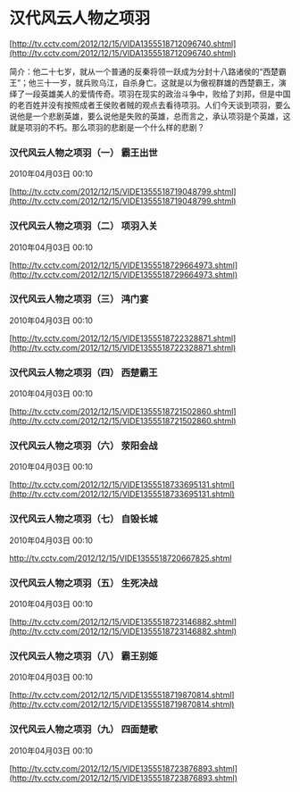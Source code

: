 # 汉代风云人物之项羽

[http://tv.cctv.com/2012/12/15/VIDA1355518712096740.shtml](http://tv.cctv.com/2012/12/15/VIDA1355518712096740.shtml)

简介：他二十七岁，就从一个普通的反秦将领一跃成为分封十八路诸侯的“西楚霸王”；他三十一岁，就兵败乌江，自杀身亡。这就是以为傲视群雄的西楚霸王，演绎了一段英雄美人的爱情传奇。项羽在现实的政治斗争中，败给了刘邦，但是中国的老百姓并没有按照成者王侯败者贼的观点去看待项羽。人们今天谈到项羽，要么说他是一个悲剧英雄，要么说他是失败的英雄，总而言之，承认项羽是个英雄，这就是项羽的不朽。那么项羽的悲剧是一个什么样的悲剧？



### 汉代风云人物之项羽（一） 霸王出世

2010年04月03日 00:10

[http://tv.cctv.com/2012/12/15/VIDE1355518719048799.shtml](http://tv.cctv.com/2012/12/15/VIDE1355518719048799.shtml)

### 汉代风云人物之项羽（二） 项羽入关

2010年04月03日 00:10

[http://tv.cctv.com/2012/12/15/VIDE1355518729664973.shtml](http://tv.cctv.com/2012/12/15/VIDE1355518729664973.shtml)

### 汉代风云人物之项羽（三） 鸿门宴

2010年04月03日 00:10

[http://tv.cctv.com/2012/12/15/VIDE1355518722328871.shtml](http://tv.cctv.com/2012/12/15/VIDE1355518722328871.shtml)

### 汉代风云人物之项羽（四） 西楚霸王

2010年04月03日 00:10

[http://tv.cctv.com/2012/12/15/VIDE1355518721502860.shtml](http://tv.cctv.com/2012/12/15/VIDE1355518721502860.shtml)

### 汉代风云人物之项羽（六） 荥阳会战

2010年04月03日 00:10

[http://tv.cctv.com/2012/12/15/VIDE1355518733695131.shtml](http://tv.cctv.com/2012/12/15/VIDE1355518733695131.shtml)

### 汉代风云人物之项羽（七） 自毁长城

2010年04月03日 00:10

http://tv.cctv.com/2012/12/15/VIDE1355518720667825.shtml

### 汉代风云人物之项羽（五） 生死决战

2010年04月03日 00:10

[http://tv.cctv.com/2012/12/15/VIDE1355518723146882.shtml](http://tv.cctv.com/2012/12/15/VIDE1355518723146882.shtml)

### 汉代风云人物之项羽（八） 霸王别姬

2010年04月03日 00:10

[http://tv.cctv.com/2012/12/15/VIDE1355518719870814.shtml](http://tv.cctv.com/2012/12/15/VIDE1355518719870814.shtml)

### 汉代风云人物之项羽（九） 四面楚歌

2010年04月03日 00:10

[http://tv.cctv.com/2012/12/15/VIDE1355518723876893.shtml](http://tv.cctv.com/2012/12/15/VIDE1355518723876893.shtml)